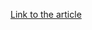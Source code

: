 [Link to the article](https://thehackernews.com/2025/07/mobile-security-alert-352-iconads-fraud.html)
